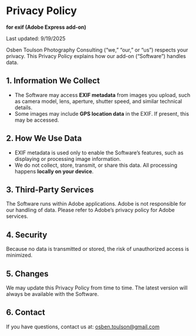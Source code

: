 # Privacy Policy  
**for exif (Adobe Express add-on)**

Last updated: 9/19/2025

Osben Toulson Photography Consulting (“we,” “our,” or “us”) respects your privacy. This Privacy Policy explains how our add-on (“Software”) handles data.  

## 1. Information We Collect
- The Software may access **EXIF metadata** from images you upload, such as camera model, lens, aperture, shutter speed, and similar technical details.  
- Some images may include **GPS location data** in the EXIF. If present, this may be accessed.  

## 2. How We Use Data  
- EXIF metadata is used only to enable the Software’s features, such as displaying or processing image information.  
- We do not collect, store, transmit, or share this data. All processing happens **locally on your device**.  

## 3. Third-Party Services  
The Software runs within Adobe applications. Adobe is not responsible for our handling of data. Please refer to Adobe’s privacy policy for Adobe services.  

## 4. Security  
Because no data is transmitted or stored, the risk of unauthorized access is minimized.  

## 5. Changes  
We may update this Privacy Policy from time to time. The latest version will always be available with the Software.  

## 6. Contact  
If you have questions, contact us at: osben.toulson@gmail.com
